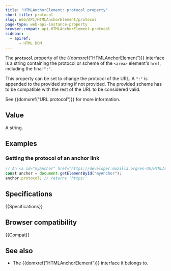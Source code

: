 ```yaml
---
title: "HTMLAnchorElement: protocol property"
short-title: protocol
slug: Web/API/HTMLAnchorElement/protocol
page-type: web-api-instance-property
browser-compat: api.HTMLAnchorElement.protocol
sidebar:
  - apiref:
      - HTML DOM
---
```


The **`protocol`** property of the {{domxref("HTMLAnchorElement")}} interface is a string containing the protocol or scheme of the `<area>` element's `href`, including the final `":"`.

This property can be set to change the protocol of the URL. A `":"` is appended to the provided string if not provided. The provided scheme has to be compatible with the rest of the URL to be considered valid.

See {{domxref("URL.protocol")}} for more information.

## Value

A string.

## Examples

### Getting the protocol of an anchor link

```js
// An <a id="myAnchor" href="https://developer.mozilla.org/en-US/HTMLAnchorElement"> element is in the document
const anchor = document.getElementById("myAnchor");
anchor.protocol; // returns 'https:'
```

## Specifications

{{Specifications}}

## Browser compatibility

{{Compat}}

## See also

- The {{domxref("HTMLAnchorElement")}} interface it belongs to.
